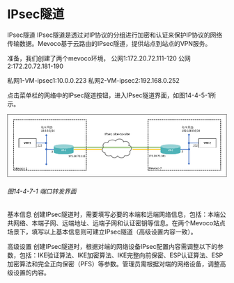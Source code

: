 # IPsec隧道
IPsec隧道
IPsec隧道是透过对IP协议的分组进行加密和认证来保护IP协议的网络传输数据。Mevoco基于云路由的IPsec隧道，提供站点到站点的VPN服务。

准备，我们创建了两个mevoco环境，
公网1:172.20.72.111-120
公网2:172.20.72.181-190

私网1-VM-ipsec1:10.0.0.223
私网2-VM-ipsec2:192.168.0.252

点击菜单栏的网络中的IPsec隧道按钮，进入IPsec隧道界面，如图14-4-5-1所示。

![png](../images/14-4-7-1.png "图14-4-7-1 端口转发界面")
###### 图14-4-7-1 端口转发界面 




基本信息
创建IPsec隧道时，需要填写必要的本端和远端网络信息，包括：本端公共网络、本端子网、远端地址、远端子网和认证密钥等信息。在两个Mevoco站点场景下，填写以上基本信息则可建立IPsec隧道（高级设置内容一致）。

高级设置
创建IPsec隧道时，根据对端的网络设备IPsec配置内容需调整以下的参数，包括：IKE验证算法、IKE加密算法、IKE完整向前保密、ESP认证算法、ESP加密算法和完全正向保密（PFS）等参数。管理员需根据对端的网络设备，调整高级设置的内容。

